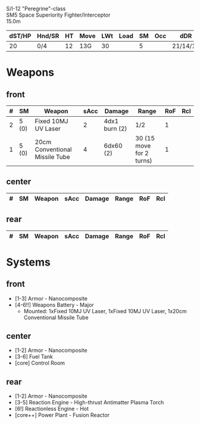 S/I-12 "Peregrine"-class  
SM5 Space Superiority Fighter/Interceptor  
15.0m


| dST/HP | Hnd/SR | HT | Move | LWt | Load | SM | Occ | dDR | Range | Cost |
|--------|--------|----|------|-----|------|----|-----|-----|-------|------|
|20|0/4|12|13G|30|  |5|  |21/14/14|  |$2.44M|


Weapons
===


front
---
| # | SM | Weapon | sAcc | Damage | Range | RoF | Rcl |
|---|----|--------|------|--------|-------|-----|-----|
|2|5 (0)|Fixed 10MJ UV Laser|2|4dx1 burn (2)|1/2|1||
|1|5 (0)|20cm Conventional Missile Tube|4|6dx60 (2)|30 (15 move for 2 turns)|1||


center
---
| # | SM | Weapon | sAcc | Damage | Range | RoF | Rcl |
|---|----|--------|------|--------|-------|-----|-----|


rear
---
| # | SM | Weapon | sAcc | Damage | Range | RoF | Rcl |
|---|----|--------|------|--------|-------|-----|-----|


Systems
===


front
---
* [1-3] Armor - Nanocomposite
* [4-6!!] Weapons Battery - Major
	 - Mounted: 1xFixed 10MJ UV Laser, 1xFixed 10MJ UV Laser, 1x20cm Conventional Missile Tube


center
---
* [1-2] Armor - Nanocomposite
* [3-6] Fuel Tank
* [core] Control Room


rear
---
* [1-2] Armor - Nanocomposite
* [3-5] Reaction Engine - High-thrust Antimatter Plasma Torch
* [6!] Reactionless Engine - Hot
* [core++] Power Plant - Fusion Reactor

